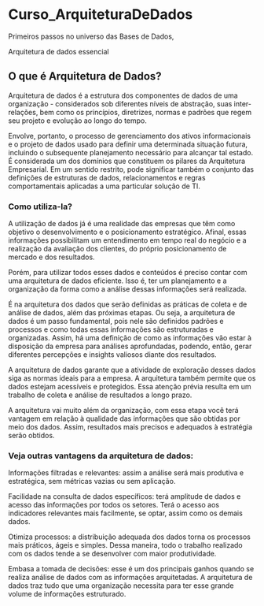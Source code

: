 # Curso_ArquiteturaDeDados
Primeiros passos no universo das Bases de Dados,

Arquitetura de dados essencial

## O que é Arquitetura de Dados?

Arquitetura de dados é a estrutura dos componentes de dados de uma organização - considerados sob diferentes níveis de abstração, suas inter-relações, bem como os princípios, diretrizes, normas e padrões que regem seu projeto e evolução ao longo do tempo.

Envolve, portanto, o processo de gerenciamento dos ativos informacionais e o projeto de dados usado para definir uma determinada situação futura, incluindo o subsequente planejamento necessário para alcançar tal estado. É considerada um dos domínios que constituem os pilares da Arquitetura Empresarial. Em um sentido restrito, pode significar também o conjunto das definições de estruturas de dados, relacionamentos e regras comportamentais aplicadas a uma particular solução de TI.

### Como utiliza-la?

A utilização de dados já é uma realidade das empresas que têm como objetivo o desenvolvimento e o posicionamento estratégico. Afinal, essas informações possibilitam um entendimento em tempo real do negócio e a realização da avaliação dos clientes, do próprio posicionamento de mercado e dos resultados.

Porém, para utilizar todos esses dados e conteúdos é preciso contar com uma arquitetura de dados eficiente. Isso é, ter um planejamento e a organização da forma como a análise dessas informações será realizada.

É na arquitetura dos dados que serão definidas as práticas de coleta e de análise de dados, além das próximas etapas. Ou seja, a arquitetura de dados é um passo fundamental, pois nele são definidos padrões e processos e como todas essas informações são estruturadas e organizadas. Assim, há uma definição de como as informações vão estar à disposição da empresa para análises aprofundadas, podendo, então, gerar diferentes percepções e insights valiosos diante dos resultados.

A arquitetura de dados garante que a atividade de exploração desses dados siga as normas ideais para a empresa. A arquitetura também permite que os dados estejam acessíveis e protegidos. Essa atenção prévia resulta em um trabalho de coleta e análise de resultados a longo prazo.

A arquitetura vai muito além da organização, com essa etapa você terá vantagem em relação à qualidade das informações que são obtidas por meio dos dados. Assim, resultados mais precisos e adequados à estratégia serão obtidos.

### Veja outras vantagens da arquitetura de dados: 

Informações filtradas e relevantes: assim a análise será mais produtiva e estratégica, sem métricas vazias ou sem aplicação.  

Facilidade na consulta de dados específicos: terá amplitude de dados e acesso das informações por todos os setores. Terá o acesso aos indicadores relevantes mais facilmente, se optar, assim como os demais dados.  

Otimiza processos: a distribuição adequada dos dados torna os processos mais práticos, ágeis e simples. Dessa maneira, todo o trabalho realizado com os dados tende a se desenvolver com maior produtividade.  

Embasa a tomada de decisões: esse é um dos principais ganhos quando se realiza análise de dados com as informações arquitetadas. A arquitetura de dados traz tudo que uma organização necessita para ter esse grande volume de informações estruturado. 
